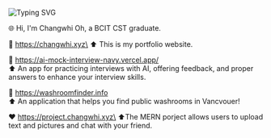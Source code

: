 ![Typing SVG](https://readme-typing-svg.demolab.com/?lines=Thank+you+for+visiting+my+GitHub!)

🌐 Hi, I'm Changwhi Oh, a BCIT CST graduate.

💾 https://changwhi.xyz\
⬆️ This is my portfolio website.

🤖 https://ai-mock-interview-navy.vercel.app/ \
⬆️ An app for practicing interviews with AI, offering feedback, and proper answers to enhance your interview skills.

🚽 https://washroomfinder.info \
⬆️ An application that helps you find public washrooms in Vancvouer!

❤️ https://project.changwhi.xyz\
⬆️The MERN porject allows users to upload text and pictures and chat with your friend.


